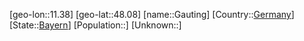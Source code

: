 ﻿---
location: [48.08,11.38]
type: City
tags:
- geo/City


SpocWebEntityId: 30374
isDeleted: false
confidential: public

---
[geo-lon::11.38]
[geo-lat::48.08]
[name::Gauting]
[Country::[Germany](geo/Continent/Europe/Germany.md)]
[State::[Bayern](geo/Continent/Europe/Germany/Bayern.md)]
[Population::]
[Unknown::]

